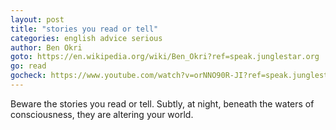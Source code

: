 ```yaml
---
layout: post
title: "stories you read or tell"
categories: english advice serious
author: Ben Okri
goto: https://en.wikipedia.org/wiki/Ben_Okri?ref=speak.junglestar.org
go: read
gocheck: https://www.youtube.com/watch?v=orNNO90R-JI?ref=speak.junglestar.org
---
```

Beware the stories you read or tell. Subtly, at night, beneath the waters of consciousness, they are altering your world.
